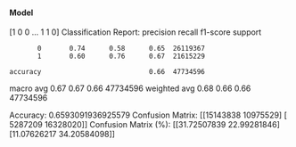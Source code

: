 #### Model
[1 0 0 ... 1 1 0]
Classification Report:
              precision    recall  f1-score   support

           0       0.74      0.58      0.65  26119367
           1       0.60      0.76      0.67  21615229

    accuracy                           0.66  47734596
   macro avg       0.67      0.67      0.66  47734596
weighted avg       0.68      0.66      0.66  47734596

Accuracy: 0.6593091936925579
Confusion Matrix:
[[15143838 10975529]
 [ 5287209 16328020]]
Confusion Matrix (%):
[[31.72507839 22.99281846]
 [11.07626217 34.20584098]]
